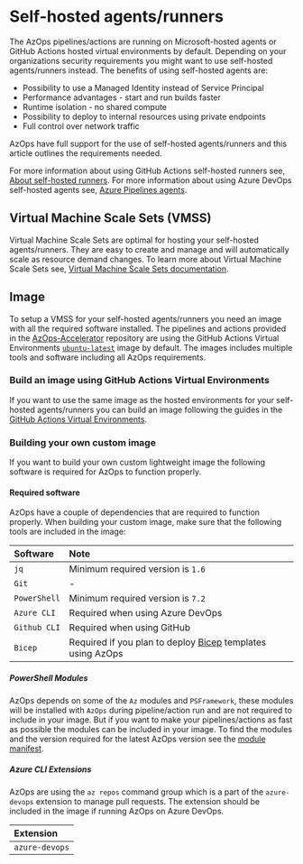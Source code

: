 # Self-hosted agents/runners

The AzOps pipelines/actions are running on Microsoft-hosted agents or GitHub Actions hosted virtual environments by default. Depending on your organizations security requirements you might want to use self-hosted agents/runners instead. The benefits of using self-hosted agents are:

- Possibility to use a Managed Identity instead of Service Principal
- Performance advantages - start and run builds faster
- Runtime isolation - no shared compute
- Possibility to deploy to internal resources using private endpoints
- Full control over network traffic

AzOps have full support for the use of self-hosted agents/runners and this article outlines the requirements needed.

For more information about using GitHub Actions self-hosted runners see, [About self-hosted runners](https://docs.github.com/actions/hosting-your-own-runners/about-self-hosted-runners).
For more information about using Azure DevOps self-hosted agents see, [Azure Pipelines agents](https://learn.microsoft.com/azure/devops/pipelines/agents/agents?view=azure-devops&tabs=browser).

## Virtual Machine Scale Sets (VMSS)

Virtual Machine Scale Sets are optimal for hosting your self-hosted agents/runners. They are easy to create and manage and will automatically scale as resource demand changes. To learn more about Virtual Machine Scale Sets see, [Virtual Machine Scale Sets documentation](https://learn.microsoft.com/azure/virtual-machine-scale-sets/).

## Image

To setup a VMSS for your self-hosted agents/runners you need an image with all the required software installed. The pipelines and actions provided in the [AzOps-Accelerator](https://github.com/Azure/AzOps-Accelerator) repository are using the GitHub Actions Virtual Environments [`ubuntu-latest`](https://github.com/actions/runner-images/tree/main/images/linux) image by default. The images includes multiple tools and software including all AzOps requirements.

### Build an image using GitHub Actions Virtual Environments

If you want to use the same image as the hosted environments for your self-hosted agents/runners you can build an image following the guides in the [GitHub Actions Virtual Environments](https://github.com/actions/virtual-environments).

### Building your own custom image

If you want to build your own custom lightweight image the following software is required for AzOps to function properly.

#### Required software

AzOps have a couple of dependencies that are required to function properly. When building your custom image, make sure that the following tools are included in the image:

| Software | Note |
|:--|:--|
| `jq` | Minimum required version is `1.6` |
| `Git` | - |
| `PowerShell` | Minimum required version is `7.2` |
| `Azure CLI` | Required when using Azure DevOps |
| `Github CLI` | Required when using GitHub |
| `Bicep` | Required if you plan to deploy [Bicep](https://github.com/Azure/bicep) templates using AzOps |

##### PowerShell Modules

AzOps depends on some of the `Az` modules and `PSFramework`, these modules will be installed with `AzOps` during pipeline/action run and are not required to include in your image. But if you want to make your pipelines/actions as fast as possible the modules can be included in your image. To find the modules and the version required for the latest AzOps version see the [module manifest](https://github.com/Azure/AzOps/blob/main/src/AzOps.psd1#L54).

##### Azure CLI Extensions

AzOps are using the `az repos` command group which is a part of the `azure-devops` extension to manage pull requests. The extension should be included in the image if running AzOps on Azure DevOps.

| Extension |
|:--|
| `azure-devops` |
